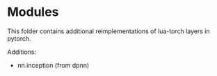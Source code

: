 # Modules
This folder contains additional reimplementations of lua-torch layers in pytorch.

Additions:
- nn.inception (from dpnn)